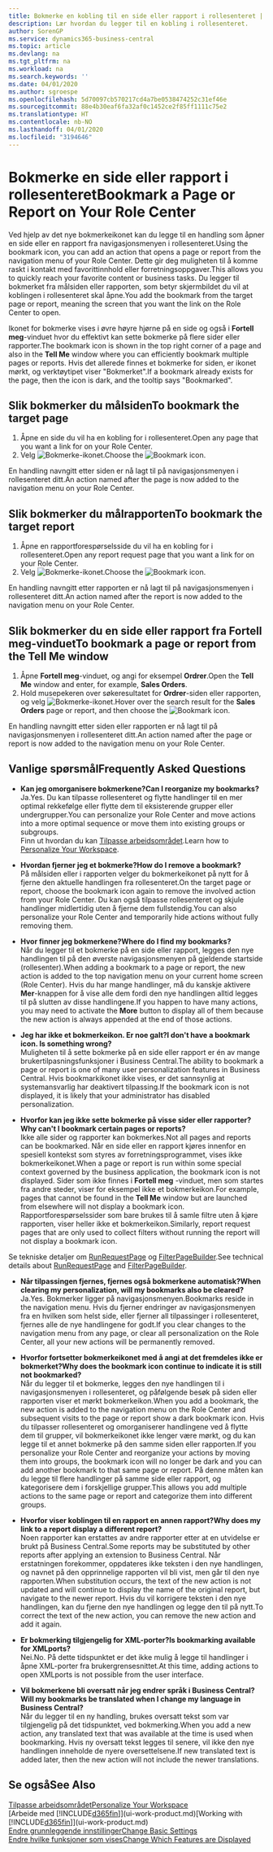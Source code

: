 ```yaml
---
title: Bokmerke en kobling til en side eller rapport i rollesenteret | Microsoft-dokumentasjon
description: Lær hvordan du legger til en kobling i rollesenteret.
author: SorenGP
ms.service: dynamics365-business-central
ms.topic: article
ms.devlang: na
ms.tgt_pltfrm: na
ms.workload: na
ms.search.keywords: ''
ms.date: 04/01/2020
ms.author: sgroespe
ms.openlocfilehash: 5d70097cb570217cd4a7be0538474252c31ef46e
ms.sourcegitcommit: 88e4b30eaf6fa32af0c1452ce2f85ff1111c75e2
ms.translationtype: HT
ms.contentlocale: nb-NO
ms.lasthandoff: 04/01/2020
ms.locfileid: "3194646"
---
```

# <a name="bookmark-a-page-or-report-on-your-role-center"></a><span data-ttu-id="4359f-103">Bokmerke en side eller rapport i rollesenteret</span><span class="sxs-lookup"><span data-stu-id="4359f-103">Bookmark a Page or Report on Your Role Center</span></span>
<span data-ttu-id="4359f-104">Ved hjelp av det nye bokmerkeikonet kan du legge til en handling som åpner en side eller en rapport fra navigasjonsmenyen i rollesenteret.</span><span class="sxs-lookup"><span data-stu-id="4359f-104">Using the bookmark icon, you can add an action that opens a page or report from the navigation menu of your Role Center.</span></span> <span data-ttu-id="4359f-105">Dette gir deg muligheten til å komme raskt i kontakt med favorittinnhold eller forretningsoppgaver.</span><span class="sxs-lookup"><span data-stu-id="4359f-105">This allows you to quickly reach your favorite content or business tasks.</span></span> <span data-ttu-id="4359f-106">Du legger til bokmerket fra målsiden eller rapporten, som betyr skjermbildet du vil at koblingen i rollesenteret skal åpne.</span><span class="sxs-lookup"><span data-stu-id="4359f-106">You add the bookmark from the target page or report, meaning the screen that you want the link on the Role Center to open.</span></span>

<span data-ttu-id="4359f-107">Ikonet for bokmerke vises i øvre høyre hjørne på en side og også i **Fortell meg**-vinduet hvor du effektivt kan sette bokmerke på flere sider eller rapporter.</span><span class="sxs-lookup"><span data-stu-id="4359f-107">The bookmark icon is shown in the top right corner of a page and also in the **Tell Me** window where you can efficiently bookmark multiple pages or reports.</span></span> <span data-ttu-id="4359f-108">Hvis det allerede finnes et bokmerke for siden, er ikonet mørkt, og verktøytipet viser "Bokmerket".</span><span class="sxs-lookup"><span data-stu-id="4359f-108">If a bookmark already exists for the page, then the icon is dark, and the tooltip says "Bookmarked".</span></span>

## <a name="to-bookmark-the-target-page"></a><span data-ttu-id="4359f-109">Slik bokmerker du målsiden</span><span class="sxs-lookup"><span data-stu-id="4359f-109">To bookmark the target page</span></span>
1. <span data-ttu-id="4359f-110">Åpne en side du vil ha en kobling for i rollesenteret.</span><span class="sxs-lookup"><span data-stu-id="4359f-110">Open any page that you want a link for on your Role Center.</span></span>
2. <span data-ttu-id="4359f-111">Velg ![Bokmerke](media/ui_bookmark_icon.png "Bokmerke")-ikonet.</span><span class="sxs-lookup"><span data-stu-id="4359f-111">Choose the ![Bookmark](media/ui_bookmark_icon.png "Bookmark") icon.</span></span>

<span data-ttu-id="4359f-112">En handling navngitt etter siden er nå lagt til på navigasjonsmenyen i rollesenteret ditt.</span><span class="sxs-lookup"><span data-stu-id="4359f-112">An action named after the page is now added to the navigation menu on your Role Center.</span></span>

## <a name="to-bookmark-the-target-report"></a><span data-ttu-id="4359f-113">Slik bokmerker du målrapporten</span><span class="sxs-lookup"><span data-stu-id="4359f-113">To bookmark the target report</span></span>
1. <span data-ttu-id="4359f-114">Åpne en rapportforespørselsside du vil ha en kobling for i rollesenteret.</span><span class="sxs-lookup"><span data-stu-id="4359f-114">Open any report request page that you want a link for on your Role Center.</span></span>
2. <span data-ttu-id="4359f-115">Velg ![Bokmerke](media/ui_bookmark_icon.png "Bokmerke")-ikonet.</span><span class="sxs-lookup"><span data-stu-id="4359f-115">Choose the ![Bookmark](media/ui_bookmark_icon.png "Bookmark") icon.</span></span>

<span data-ttu-id="4359f-116">En handling navngitt etter rapporten er nå lagt til på navigasjonsmenyen i rollesenteret ditt.</span><span class="sxs-lookup"><span data-stu-id="4359f-116">An action named after the report is now added to the navigation menu on your Role Center.</span></span>

## <a name="to-bookmark-a-page-or-report-from-the-tell-me-window"></a><span data-ttu-id="4359f-117">Slik bokmerker du en side eller rapport fra Fortell meg-vinduet</span><span class="sxs-lookup"><span data-stu-id="4359f-117">To bookmark a page or report from the Tell Me window</span></span>
1. <span data-ttu-id="4359f-118">Åpne **Fortell meg**-vinduet, og angi for eksempel **Ordrer**.</span><span class="sxs-lookup"><span data-stu-id="4359f-118">Open the **Tell Me** window and enter, for example, **Sales Orders**.</span></span>
2. <span data-ttu-id="4359f-119">Hold musepekeren over søkeresultatet for **Ordrer**-siden eller rapporten, og velg ![Bokmerke](media/ui_bookmark_icon.png "Bokmerke")-ikonet.</span><span class="sxs-lookup"><span data-stu-id="4359f-119">Hover over the search result for the **Sales Orders** page or report, and then choose the ![Bookmark](media/ui_bookmark_icon.png "Bookmark") icon.</span></span>

<span data-ttu-id="4359f-120">En handling navngitt etter siden eller rapporten er nå lagt til på navigasjonsmenyen i rollesenteret ditt.</span><span class="sxs-lookup"><span data-stu-id="4359f-120">An action named after the page or report is now added to the navigation menu on your Role Center.</span></span>


## <a name="frequently-asked-questions"></a><span data-ttu-id="4359f-121">Vanlige spørsmål</span><span class="sxs-lookup"><span data-stu-id="4359f-121">Frequently Asked Questions</span></span>  

- <span data-ttu-id="4359f-122">**Kan jeg omorganisere bokmerkene?**</span><span class="sxs-lookup"><span data-stu-id="4359f-122">**Can I reorganize my bookmarks?**</span></span>  
<span data-ttu-id="4359f-123">Ja.</span><span class="sxs-lookup"><span data-stu-id="4359f-123">Yes.</span></span> <span data-ttu-id="4359f-124">Du kan tilpasse rollesenteret og flytte handlinger til en mer optimal rekkefølge eller flytte dem til eksisterende grupper eller undergrupper.</span><span class="sxs-lookup"><span data-stu-id="4359f-124">You can personalize your Role Center and move actions into a more optimal sequence or move them into existing groups or subgroups.</span></span>  
<span data-ttu-id="4359f-125">Finn ut hvordan du kan [Tilpasse arbeidsområdet](ui-personalization-user.md).</span><span class="sxs-lookup"><span data-stu-id="4359f-125">Learn how to [Personalize Your Workspace](ui-personalization-user.md).</span></span>

- <span data-ttu-id="4359f-126">**Hvordan fjerner jeg et bokmerke?**</span><span class="sxs-lookup"><span data-stu-id="4359f-126">**How do I remove a bookmark?**</span></span>  
<span data-ttu-id="4359f-127">På målsiden eller i rapporten velger du bokmerkeikonet på nytt for å fjerne den aktuelle handlingen fra rollesenteret.</span><span class="sxs-lookup"><span data-stu-id="4359f-127">On the target page or report, choose the bookmark icon again to remove the involved action from your Role Center.</span></span> <span data-ttu-id="4359f-128">Du kan også tilpasse rollesenteret og skjule handlinger midlertidig uten å fjerne dem fullstendig.</span><span class="sxs-lookup"><span data-stu-id="4359f-128">You can also personalize your Role Center and temporarily hide actions without fully removing them.</span></span>

- <span data-ttu-id="4359f-129">**Hvor finner jeg bokmerkene?**</span><span class="sxs-lookup"><span data-stu-id="4359f-129">**Where do I find my bookmarks?**</span></span>  
<span data-ttu-id="4359f-130">Når du legger til et bokmerke på en side eller rapport, legges den nye handlingen til på den øverste navigasjonsmenyen på gjeldende startside (rollesenter).</span><span class="sxs-lookup"><span data-stu-id="4359f-130">When adding a bookmark to a page or report, the new action is added to the top navigation menu on your current home screen (Role Center).</span></span> <span data-ttu-id="4359f-131">Hvis du har mange handlinger, må du kanskje aktivere **Mer**-knappen for å vise alle dem fordi den nye handlingen alltid legges til på slutten av disse handlingene.</span><span class="sxs-lookup"><span data-stu-id="4359f-131">If you happen to have many actions, you may need to activate the **More** button to display all of them because the new action is always appended at the end of those actions.</span></span>
<!-- Should we add a screenshot here? -->

- <span data-ttu-id="4359f-132">**Jeg har ikke et bokmerkeikon. Er noe galt?**</span><span class="sxs-lookup"><span data-stu-id="4359f-132">**I don't have a bookmark icon. Is something wrong?**</span></span>  
<span data-ttu-id="4359f-133">Muligheten til å sette bokmerke på en side eller rapport er én av mange brukertilpasningsfunksjoner i Business Central.</span><span class="sxs-lookup"><span data-stu-id="4359f-133">The ability to bookmark a page or report is one of many user personalization features in Business Central.</span></span> <span data-ttu-id="4359f-134">Hvis bookmarkikonet ikke vises, er det sannsynlig at systemansvarlig har deaktivert tilpassing.</span><span class="sxs-lookup"><span data-stu-id="4359f-134">If the bookmark icon is not displayed, it is likely that your administrator has disabled personalization.</span></span>

- <span data-ttu-id="4359f-135">**Hvorfor kan jeg ikke sette bokmerke på visse sider eller rapporter?**</span><span class="sxs-lookup"><span data-stu-id="4359f-135">**Why can't I bookmark certain pages or reports?**</span></span>  
<span data-ttu-id="4359f-136">Ikke alle sider og rapporter kan bokmerkes.</span><span class="sxs-lookup"><span data-stu-id="4359f-136">Not all pages and reports can be bookmarked.</span></span> <span data-ttu-id="4359f-137">Når en side eller en rapport kjøres innenfor en spesiell kontekst som styres av forretningsprogrammet, vises ikke bokmerkeikonet.</span><span class="sxs-lookup"><span data-stu-id="4359f-137">When a page or report is run within some special context governed by the business application, the bookmark icon is not displayed.</span></span> <span data-ttu-id="4359f-138">Sider som ikke finnes i **Fortell meg** -vinduet, men som startes fra andre steder, viser for eksempel ikke et bokmerkeikon.</span><span class="sxs-lookup"><span data-stu-id="4359f-138">For example, pages that cannot be found in the **Tell Me** window but are launched from elsewhere will not display a bookmark icon.</span></span> <span data-ttu-id="4359f-139">Rapportforespørselssider som bare brukes til å samle filtre uten å kjøre rapporten, viser heller ikke et bokmerkeikon.</span><span class="sxs-lookup"><span data-stu-id="4359f-139">Similarly, report request pages that are only used to collect filters without running the report will not display a bookmark icon.</span></span>

<span data-ttu-id="4359f-140">Se tekniske detaljer om [RunRequestPage](https://docs.microsoft.com/dynamics365/business-central/dev-itpro/developer/methods-auto/report/reportinstance-runrequestpage-method) og [FilterPageBuilder](https://docs.microsoft.com/dynamics365/business-central/dev-itpro/developer/methods-auto/filterpagebuilder/filterpagebuilder-data-type).</span><span class="sxs-lookup"><span data-stu-id="4359f-140">See technical details about [RunRequestPage](https://docs.microsoft.com/dynamics365/business-central/dev-itpro/developer/methods-auto/report/reportinstance-runrequestpage-method) and [FilterPageBuilder](https://docs.microsoft.com/dynamics365/business-central/dev-itpro/developer/methods-auto/filterpagebuilder/filterpagebuilder-data-type).</span></span>

- <span data-ttu-id="4359f-141">**Når tilpassingen fjernes, fjernes også bokmerkene automatisk?**</span><span class="sxs-lookup"><span data-stu-id="4359f-141">**When clearing my personalization, will my bookmarks also be cleared?**</span></span>  
<span data-ttu-id="4359f-142">Ja.</span><span class="sxs-lookup"><span data-stu-id="4359f-142">Yes.</span></span> <span data-ttu-id="4359f-143">Bokmerker ligger på navigasjonsmenyen.</span><span class="sxs-lookup"><span data-stu-id="4359f-143">Bookmarks reside in the navigation menu.</span></span> <span data-ttu-id="4359f-144">Hvis du fjerner endringer av navigasjonsmenyen fra en hvilken som helst side, eller fjerner all tilpassinger i rollesenteret, fjernes alle de nye handlingene for godt.</span><span class="sxs-lookup"><span data-stu-id="4359f-144">If you clear changes to the navigation menu from any page, or clear all personalization on the Role Center, all your new actions will be permanently removed.</span></span>

- <span data-ttu-id="4359f-145">**Hvorfor fortsetter bokmerkeikonet med å angi at det fremdeles ikke er bokmerket?**</span><span class="sxs-lookup"><span data-stu-id="4359f-145">**Why does the bookmark icon continue to indicate it is still not bookmarked?**</span></span>  
<span data-ttu-id="4359f-146">Når du legger til et bokmerke, legges den nye handlingen til i navigasjonsmenyen i rollesenteret, og påfølgende besøk på siden eller rapporten viser et mørkt bokmerkeikon.</span><span class="sxs-lookup"><span data-stu-id="4359f-146">When you add a bookmark, the new action is added to the navigation menu on the Role Center and subsequent visits to the page or report show a dark bookmark icon.</span></span> <span data-ttu-id="4359f-147">Hvis du tilpasser rollesenteret og omorganiserer handlingene ved å flytte dem til grupper, vil bokmerkeikonet ikke lenger være mørkt, og du kan legge til et annet bokmerke på den samme siden eller rapporten.</span><span class="sxs-lookup"><span data-stu-id="4359f-147">If you personalize your Role Center and reorganize your actions by moving them into groups, the bookmark icon will no longer be dark and you can add another bookmark to that same page or report.</span></span> <span data-ttu-id="4359f-148">På denne måten kan du legge til flere handlinger på samme side eller rapport, og kategorisere dem i forskjellige grupper.</span><span class="sxs-lookup"><span data-stu-id="4359f-148">This allows you add multiple actions to the same page or report and categorize them into different groups.</span></span>

- <span data-ttu-id="4359f-149">**Hvorfor viser koblingen til en rapport en annen rapport?**</span><span class="sxs-lookup"><span data-stu-id="4359f-149">**Why does my link to a report display a different report?**</span></span>  
<span data-ttu-id="4359f-150">Noen rapporter kan erstattes av andre rapporter etter at en utvidelse er brukt på Business Central.</span><span class="sxs-lookup"><span data-stu-id="4359f-150">Some reports may be substituted by other reports after applying an extension to Business Central.</span></span> <span data-ttu-id="4359f-151">Når erstatningen forekommer, oppdateres ikke teksten i den nye handlingen, og navnet på den opprinnelige rapporten vil bli vist, men går til den nye rapporten.</span><span class="sxs-lookup"><span data-stu-id="4359f-151">When substitution occurs, the text of the new action is not updated and will continue to display the name of the original report, but navigate to the newer report.</span></span> <span data-ttu-id="4359f-152">Hvis du vil korrigere teksten i den nye handlingen, kan du fjerne den nye handlingen og legge den til på nytt.</span><span class="sxs-lookup"><span data-stu-id="4359f-152">To correct the text of the new action, you can remove the new action and add it again.</span></span>
<!-- For more information on report substitution, see this link UNAVAILABLE AT THIS TIME -->

- <span data-ttu-id="4359f-153">**Er bokmerking tilgjengelig for XML-porter?**</span><span class="sxs-lookup"><span data-stu-id="4359f-153">**Is bookmarking available for XMLports?**</span></span>  
<span data-ttu-id="4359f-154">Nei.</span><span class="sxs-lookup"><span data-stu-id="4359f-154">No.</span></span> <span data-ttu-id="4359f-155">På dette tidspunktet er det ikke mulig å legge til handlinger i åpne XML-porter fra brukergrensesnittet.</span><span class="sxs-lookup"><span data-stu-id="4359f-155">At this time, adding actions to open XMLports is not possible from the user interface.</span></span>

- <span data-ttu-id="4359f-156">**Vil bokmerkene bli oversatt når jeg endrer språk i Business Central?**</span><span class="sxs-lookup"><span data-stu-id="4359f-156">**Will my bookmarks be translated when I change my language in Business Central?**</span></span>  
<span data-ttu-id="4359f-157">Når du legger til en ny handling, brukes oversatt tekst som var tilgjengelig på det tidspunktet, ved bokmerking.</span><span class="sxs-lookup"><span data-stu-id="4359f-157">When you add a new action, any translated text that was available at the time is used when bookmarking.</span></span> <span data-ttu-id="4359f-158">Hvis ny oversatt tekst legges til senere, vil ikke den nye handlingen inneholde de nyere oversettelsene.</span><span class="sxs-lookup"><span data-stu-id="4359f-158">If new translated text is added later, then the new action will not include the newer translations.</span></span>


## <a name="see-also"></a><span data-ttu-id="4359f-159">Se også</span><span class="sxs-lookup"><span data-stu-id="4359f-159">See Also</span></span>
[<span data-ttu-id="4359f-160">Tilpasse arbeidsområdet</span><span class="sxs-lookup"><span data-stu-id="4359f-160">Personalize Your Workspace</span></span>](ui-personalization-user.md)  
<span data-ttu-id="4359f-161">[Arbeide med [!INCLUDE[d365fin](includes/d365fin_md.md)]](ui-work-product.md)</span><span class="sxs-lookup"><span data-stu-id="4359f-161">[Working with [!INCLUDE[d365fin](includes/d365fin_md.md)]](ui-work-product.md)</span></span>  
[<span data-ttu-id="4359f-162">Endre grunnleggende innstillinger</span><span class="sxs-lookup"><span data-stu-id="4359f-162">Change Basic Settings</span></span>](ui-change-basic-settings.md)  
[<span data-ttu-id="4359f-163">Endre hvilke funksjoner som vises</span><span class="sxs-lookup"><span data-stu-id="4359f-163">Change Which Features are Displayed</span></span>](ui-experiences.md)  
